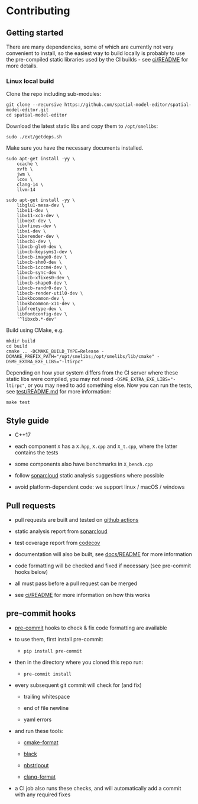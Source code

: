 # Contributing

## Getting started

There are many dependencies, some of which are currently not
very convenient to install, so the easiest way to build locally
is probably to use the pre-compiled static libraries used by
the CI builds - see [ci/README](../ci/README.md) for more details.

### Linux local build

Clone the repo including sub-modules:

```
git clone --recursive https://github.com/spatial-model-editor/spatial-model-editor.git
cd spatial-model-editor
```

Download the latest static libs and copy them to `/opt/smelibs`:

```
sudo ./ext/getdeps.sh
```

Make sure you have the necessary documents installed.

```
sudo apt-get install -yy \
    ccache \
    xvfb \
    jwm \
    lcov \
    clang-14 \
    llvm-14
```
```
sudo apt-get install -yy \
    libglu1-mesa-dev \
    libx11-dev \
    libx11-xcb-dev \
    libxext-dev \
    libxfixes-dev \
    libxi-dev \
    libxrender-dev \
    libxcb1-dev \
    libxcb-glx0-dev \
    libxcb-keysyms1-dev \
    libxcb-image0-dev \
    libxcb-shm0-dev \
    libxcb-icccm4-dev \
    libxcb-sync-dev \
    libxcb-xfixes0-dev \
    libxcb-shape0-dev \
    libxcb-randr0-dev \
    libxcb-render-util0-dev \
    libxkbcommon-dev \
    libxkbcommon-x11-dev \
    libfreetype-dev \
    libfontconfig-dev \
    '^libxcb.*-dev'
```

Build using CMake, e.g.

```
mkdir build
cd build
cmake .. -DCMAKE_BUILD_TYPE=Release -DCMAKE_PREFIX_PATH="/opt/smelibs;/opt/smelibs/lib/cmake" -DSME_EXTRA_EXE_LIBS="-ltirpc"
```
Depending on how your system differs from the CI server where these static libs were compiled, you may not need `-DSME_EXTRA_EXE_LIBS="-ltirpc"`, or you may need to add something else.
Now you can run the tests, see [test/README.md](https://github.com/spatial-model-editor/spatial-model-editor/blob/main/test/README.md) for more information:

```
make test
```

## Style guide

- C++17

- each component `X` has a `X.hpp`, `X.cpp` and `X_t.cpp`, where the latter contains the tests

- some components also have benchmarks in `X_bench.cpp`

- follow [sonarcloud](https://sonarcloud.io/dashboard?id=spatial-model-editor_spatial-model-editor) static analysis suggestions where possible

- avoid platform-dependent code: we support linux / macOS / windows

## Pull requests

- pull requests are built and tested on [github actions](https://github.com/spatial-model-editor/spatial-model-editor/actions)

- static analysis report from [sonarcloud](https://sonarcloud.io/dashboard?id=spatial-model-editor_spatial-model-editor)

- test coverage report from [codecov](https://codecov.io/gh/spatial-model-editor/spatial-model-editor)

- documentation will also be built, see [docs/README](../docs/README.md) for more information

- code formatting will be checked and fixed if necessary (see pre-commit hooks below)

- all must pass before a pull request can be merged

- see [ci/README](../ci/README.md) for more information on how this works

## pre-commit hooks

- [pre-commit](https://pre-commit.com/) hooks to check & fix code formatting are available

- to use them, first install pre-commit:

  - `pip install pre-commit`

- then in the directory where you cloned this repo run:

  - `pre-commit install`

- every subsequent git commit will check for (and fix)

  - trailing whitespace

  - end of file newline

  - yaml errors

- and run these tools:

  - [cmake-format](https://cmake-format.readthedocs.io/)

  - [black](https://black.readthedocs.io/)

  - [nbstripout](https://pypi.org/project/nbstripout/)

  - [clang-format](https://clang.llvm.org/docs/ClangFormat.html)

- a CI job also runs these checks, and will automatically add a commit with any required fixes
